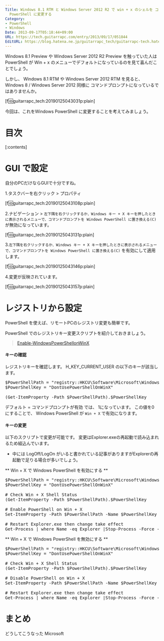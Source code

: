 ```yaml
---
Title: Windows 8.1 RTM と Windows Server 2012 R2 で win + x のシェルを コマンドプロンプトから Windows
  PowerShell に変更する
Category:
- PowerShell
- Windows
Date: 2013-09-17T05:18:44+09:00
URL: https://tech.guitarrapc.com/entry/2013/09/17/051844
EditURL: https://blog.hatena.ne.jp/guitarrapc_tech/guitarrapc-tech.hatenablog.com/atom/entry/11696248318757850574
---
```


Windows 8.1 Preview や Windows Server 2012 R2 Preview を触っていた人は PowerShell が Win + x のメニューでデフォルトになっているのを見て喜んだことでしょう。

しかし、 Windows 8.1 RTM や Windows Server 2012 RTM を見ると、Windows 8 / Windows Server 2012 同様に コマンドプロンプトになっているではありませんか。


[f:id:guitarrapc_tech:20190125043031p:plain]

今回は、これをWindows PowerShell に変更することを考えてみましょう。

# 目次

[:contents]


# GUI で設定

自分のPCだけならGUIで十分ですね。

1.タスクバーを右クリック > プロパティ

[f:id:guitarrapc_tech:20190125043108p:plain]

2.ナビゲーション > ```左下隅を右クリックするか、Windows キー + X キーを押したときに表示されるメニューで、コマンドプロンプトを Windows PowerShell に置き換える(C)``` が無効になっています。

[f:id:guitarrapc_tech:20190125043131p:plain]

3.```左下隅を右クリックするか、Windows キー + X キーを押したときに表示されるメニューで、コマンドプロンプトを Windows PowerShell に置き換える(C)``` を有効にして適用します。

[f:id:guitarrapc_tech:20190125043146p:plain]

4.変更が反映されています。


[f:id:guitarrapc_tech:20190125043157p:plain]

# レジストリから設定

PowerShell を使えば、リモートPCのレジストリ変更も簡単です。

PowerShell でのレジストリキー変更スクリプトを紹介しておきましょう。

> [Enable-WindowsPowerShellonWinX ](https://github.com/guitarrapc/PowerShellUtil/tree/master/Enable-WindowsPowerShellonWinX)

#### キーの確認

レジストリキーを確認します。
H_KEY_CURRENT_USER の以下のキーが該当します。

<pre class="brush: powershell;">
$PowerShellPath = "registry::HKCU\Software\Microsoft\Windows\CurrentVersion\Explorer\Advanced"
$PowerShellKey = "DontUsePowerShellOnWinX"

(Get-ItemProperty -Path $PowerShellPath).$PowerShellKey
</pre>

デフォルト = コマンドプロンプトが有効 では、 1になっています。
この値を0 にすることで、 Windows PowerShell が ```Win + X``` で有効になります。

#### キーの変更

以下のスクリプトで変更が可能です。
変更はExplorer.exeの再起動で読み込まれるため組込んでいます。

- 中には LogOff/LogOn がいると書かれている記事がありますがExplorerの再起動で足りる場合が多いでしょう。

** Win + X で Windows PowerShell を有効にする **

<pre class="brush: powershell;">
$PowerShellPath = "registry::HKCU\Software\Microsoft\Windows\CurrentVersion\Explorer\Advanced"
$PowerShellKey = "DontUsePowerShellOnWinX"

# Check Win + X Shell Status
(Get-ItemProperty -Path $PowerShellPath).$PowerShellKey

# Enable PowerShell on Win + X
Set-ItemProperty -Path $PowerShellPath -Name $PowerShellKey -Value 0 -PassThru

# Restart Explorer.exe then change take effect
Get-Process | where Name -eq Explorer |Stop-Process -Force -PassThru | %{Start-Process C:\Windows\explorer.exe}
</pre>

** Win + X で Windows PowerShell を無効にする **

<pre class="brush: powershell;">
$PowerShellPath = "registry::HKCU\Software\Microsoft\Windows\CurrentVersion\Explorer\Advanced"
$PowerShellKey = "DontUsePowerShellOnWinX"

# Check Win + X Shell Status
(Get-ItemProperty -Path $PowerShellPath).$PowerShellKey

# Disable PowerShell on Win + X
Set-ItemProperty -Path $PowerShellPath -Name $PowerShellKey -Value 1 -PassThru

# Restart Explorer.exe then change take effect
Get-Process | where Name -eq Explorer |Stop-Process -Force -PassThru | %{Start-Process C:\Windows\explorer.exe}
</pre>


# まとめ

どうしてこうなった Microsoft
